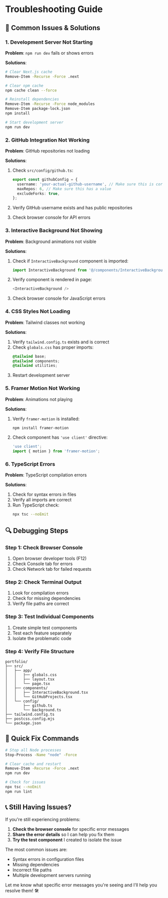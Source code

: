 # Troubleshooting Guide

## 🚨 **Common Issues & Solutions**

### **1. Development Server Not Starting**

**Problem**: `npm run dev` fails or shows errors

**Solutions**:
```bash
# Clear Next.js cache
Remove-Item -Recurse -Force .next

# Clear npm cache
npm cache clean --force

# Reinstall dependencies
Remove-Item -Recurse -Force node_modules
Remove-Item package-lock.json
npm install

# Start development server
npm run dev
```

### **2. GitHub Integration Not Working**

**Problem**: GitHub repositories not loading

**Solutions**:
1. Check `src/config/github.ts`:
   ```typescript
   export const githubConfig = {
     username: 'your-actual-github-username', // Make sure this is correct
     maxRepos: 6, // Make sure this has a value
     excludeForks: true,
   };
   ```

2. Verify GitHub username exists and has public repositories

3. Check browser console for API errors

### **3. Interactive Background Not Showing**

**Problem**: Background animations not visible

**Solutions**:
1. Check if `InteractiveBackground` component is imported:
   ```typescript
   import InteractiveBackground from '@/components/InteractiveBackground';
   ```

2. Verify component is rendered in page:
   ```typescript
   <InteractiveBackground />
   ```

3. Check browser console for JavaScript errors

### **4. CSS Styles Not Loading**

**Problem**: Tailwind classes not working

**Solutions**:
1. Verify `tailwind.config.ts` exists and is correct
2. Check `globals.css` has proper imports:
   ```css
   @tailwind base;
   @tailwind components;
   @tailwind utilities;
   ```
3. Restart development server

### **5. Framer Motion Not Working**

**Problem**: Animations not playing

**Solutions**:
1. Verify `framer-motion` is installed:
   ```bash
   npm install framer-motion
   ```

2. Check component has `'use client'` directive:
   ```typescript
   'use client';
   import { motion } from 'framer-motion';
   ```

### **6. TypeScript Errors**

**Problem**: TypeScript compilation errors

**Solutions**:
1. Check for syntax errors in files
2. Verify all imports are correct
3. Run TypeScript check:
   ```bash
   npx tsc --noEmit
   ```

## 🔍 **Debugging Steps**

### **Step 1: Check Browser Console**
1. Open browser developer tools (F12)
2. Check Console tab for errors
3. Check Network tab for failed requests

### **Step 2: Check Terminal Output**
1. Look for compilation errors
2. Check for missing dependencies
3. Verify file paths are correct

### **Step 3: Test Individual Components**
1. Create simple test components
2. Test each feature separately
3. Isolate the problematic code

### **Step 4: Verify File Structure**
```
portfolio/
├── src/
│   ├── app/
│   │   ├── globals.css
│   │   ├── layout.tsx
│   │   └── page.tsx
│   ├── components/
│   │   ├── InteractiveBackground.tsx
│   │   └── GitHubProjects.tsx
│   └── config/
│       ├── github.ts
│       └── background.ts
├── tailwind.config.ts
├── postcss.config.mjs
└── package.json
```

## 🚀 **Quick Fix Commands**

```bash
# Stop all Node processes
Stop-Process -Name "node" -Force

# Clear cache and restart
Remove-Item -Recurse -Force .next
npm run dev

# Check for issues
npx tsc --noEmit
npm run lint
```

## 📞 **Still Having Issues?**

If you're still experiencing problems:

1. **Check the browser console** for specific error messages
2. **Share the error details** so I can help you fix them
3. **Try the test component** I created to isolate the issue

The most common issues are:
- Syntax errors in configuration files
- Missing dependencies
- Incorrect file paths
- Multiple development servers running

Let me know what specific error messages you're seeing and I'll help you resolve them! 🛠️

